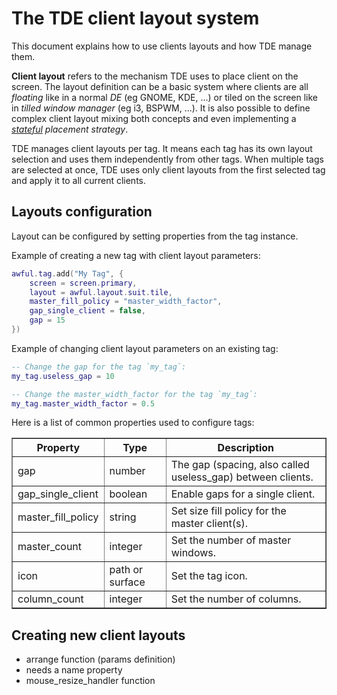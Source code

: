 # The TDE client layout system

This document explains how to use clients layouts and how TDE manage them.

**Client layout**  refers to the mechanism TDE uses to place client on the screen. The layout definition can be a basic system where clients are all *floating* like in a normal *DE* (eg GNOME, KDE, ...) or tiled on the screen like in *tilled window manager* (eg i3, BSPWM, ...). It is also possible to define complex client layout mixing both concepts and even implementing a *[stateful](https://en.wikipedia.org/wiki/State_(computer_science)) placement strategy*.

TDE manages client layouts per tag. It means each tag has its own layout selection and uses them independently from other tags. When multiple tags are selected at once, TDE uses only client layouts from the first selected tag and apply it to all current clients.

## Layouts configuration

Layout can be configured by setting properties from the tag instance.

Example of creating a new tag with client layout parameters:
```lua
awful.tag.add("My Tag", {
    screen = screen.primary,
    layout = awful.layout.suit.tile,
    master_fill_policy = "master_width_factor",
    gap_single_client = false,
    gap = 15
})
```

Example of changing client layout parameters on an existing tag:
```lua
-- Change the gap for the tag `my_tag`:
my_tag.useless_gap = 10

-- Change the master_width_factor for the tag `my_tag`:
my_tag.master_width_factor = 0.5
```

Here is a list of common properties used to configure tags:

<table class='widget_list' border=1>
<tr>
<th align='center'>Property</th>
<th align='center'>Type</th>
<th align='center'>Description</th>
</tr>
<tr><td>gap</td><td>number</td><td>The gap (spacing, also called useless_gap) between clients.</td></tr>
<tr><td>gap_single_client</td><td>boolean</td><td>Enable gaps for a single client.</td></tr>
<tr><td>master_fill_policy</td><td>string</td><td>Set size fill policy for the master client(s).</td></tr>
<tr><td>master_count</td><td>integer</td><td>Set the number of master windows.</td></tr>
<tr><td>icon</td><td>path or surface</td><td>Set the tag icon.</td></tr>
<tr><td>column_count</td><td>integer</td><td>Set the number of columns.</td></tr>
</table>


## Creating new client layouts

* arrange function (params definition)
* needs a name property
* mouse_resize_handler function
